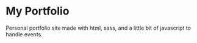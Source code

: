 # My Portfolio
Personal portfolio site made with html, sass, and a little bit of javascript to handle events.

